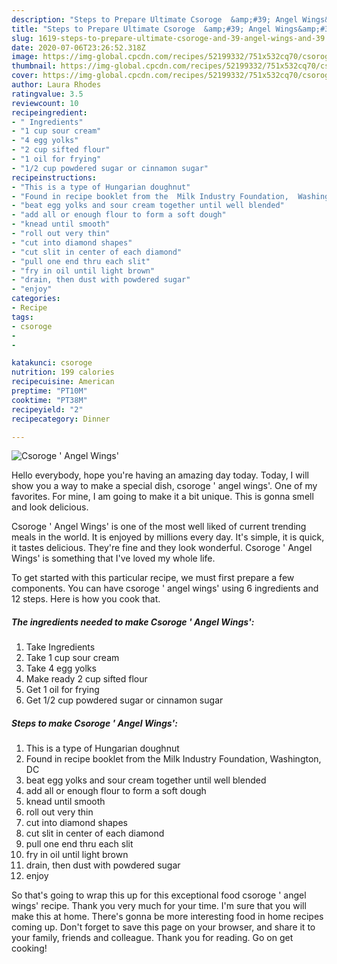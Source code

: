 ```yaml
---
description: "Steps to Prepare Ultimate Csoroge  &amp;#39; Angel Wings&amp;#39;"
title: "Steps to Prepare Ultimate Csoroge  &amp;#39; Angel Wings&amp;#39;"
slug: 1619-steps-to-prepare-ultimate-csoroge-and-39-angel-wings-and-39
date: 2020-07-06T23:26:52.318Z
image: https://img-global.cpcdn.com/recipes/52199332/751x532cq70/csoroge-angel-wings-recipe-main-photo.jpg
thumbnail: https://img-global.cpcdn.com/recipes/52199332/751x532cq70/csoroge-angel-wings-recipe-main-photo.jpg
cover: https://img-global.cpcdn.com/recipes/52199332/751x532cq70/csoroge-angel-wings-recipe-main-photo.jpg
author: Laura Rhodes
ratingvalue: 3.5
reviewcount: 10
recipeingredient:
- " Ingredients"
- "1 cup sour cream"
- "4 egg yolks"
- "2 cup sifted flour"
- "1 oil for frying"
- "1/2 cup powdered sugar or cinnamon sugar"
recipeinstructions:
- "This is a type of Hungarian doughnut"
- "Found in recipe booklet from the  Milk Industry Foundation,  Washington, DC"
- "beat egg yolks and sour cream together until well blended"
- "add all or enough flour to form a soft dough"
- "knead until smooth"
- "roll out very thin"
- "cut into diamond shapes"
- "cut slit in center of each diamond"
- "pull one end thru each slit"
- "fry in oil until light brown"
- "drain, then dust with powdered sugar"
- "enjoy"
categories:
- Recipe
tags:
- csoroge
- 
- 

katakunci: csoroge   
nutrition: 199 calories
recipecuisine: American
preptime: "PT10M"
cooktime: "PT38M"
recipeyield: "2"
recipecategory: Dinner

---
```



![Csoroge  &#39; Angel Wings&#39;](https://img-global.cpcdn.com/recipes/52199332/751x532cq70/csoroge-angel-wings-recipe-main-photo.jpg)

Hello everybody, hope you're having an amazing day today. Today, I will show you a way to make a special dish, csoroge  &#39; angel wings&#39;. One of my favorites. For mine, I am going to make it a bit unique. This is gonna smell and look delicious.



Csoroge  &#39; Angel Wings&#39; is one of the most well liked of current trending meals in the world. It is enjoyed by millions every day. It's simple, it is quick, it tastes delicious. They're fine and they look wonderful. Csoroge  &#39; Angel Wings&#39; is something that I've loved my whole life.


To get started with this particular recipe, we must first prepare a few components. You can have csoroge  &#39; angel wings&#39; using 6 ingredients and 12 steps. Here is how you cook that.

<!--inarticleads1-->

##### The ingredients needed to make Csoroge  &#39; Angel Wings&#39;:

1. Take  Ingredients
1. Take 1 cup sour cream
1. Take 4 egg yolks
1. Make ready 2 cup sifted flour
1. Get 1 oil for frying
1. Get 1/2 cup powdered sugar or cinnamon sugar




<!--inarticleads2-->

##### Steps to make Csoroge  &#39; Angel Wings&#39;:

1. This is a type of Hungarian doughnut
1. Found in recipe booklet from the  Milk Industry Foundation,  Washington, DC
1. beat egg yolks and sour cream together until well blended
1. add all or enough flour to form a soft dough
1. knead until smooth
1. roll out very thin
1. cut into diamond shapes
1. cut slit in center of each diamond
1. pull one end thru each slit
1. fry in oil until light brown
1. drain, then dust with powdered sugar
1. enjoy




So that's going to wrap this up for this exceptional food csoroge  &#39; angel wings&#39; recipe. Thank you very much for your time. I'm sure that you will make this at home. There's gonna be more interesting food in home recipes coming up. Don't forget to save this page on your browser, and share it to your family, friends and colleague. Thank you for reading. Go on get cooking!
